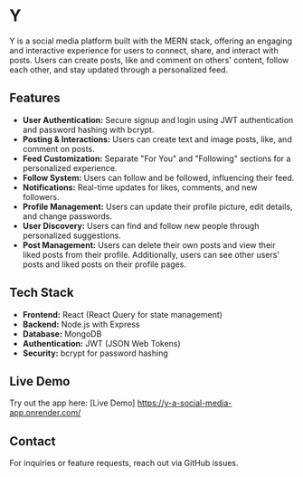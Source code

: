 # Y

Y is a social media platform built with the MERN stack, offering an engaging and interactive experience for users to connect, share, and interact with posts. Users can create posts, like and comment on others' content, follow each other, and stay updated through a personalized feed.

## Features

- **User Authentication:** Secure signup and login using JWT authentication and password hashing with bcrypt.
- **Posting & Interactions:** Users can create text and image posts, like, and comment on posts.
- **Feed Customization:** Separate "For You" and "Following" sections for a personalized experience.
- **Follow System:** Users can follow and be followed, influencing their feed.
- **Notifications:** Real-time updates for likes, comments, and new followers.
- **Profile Management:** Users can update their profile picture, edit details, and change passwords.
- **User Discovery:** Users can find and follow new people through personalized suggestions.
- **Post Management:** Users can delete their own posts and view their liked posts from their profile. Additionally, users can see other users' posts and liked posts on their profile pages.

## Tech Stack

- **Frontend:** React (React Query for state management)
- **Backend:** Node.js with Express
- **Database:** MongoDB
- **Authentication:** JWT (JSON Web Tokens)
- **Security:** bcrypt for password hashing

## Live Demo

Try out the app here: [Live Demo] https://y-a-social-media-app.onrender.com/

## Contact

For inquiries or feature requests, reach out via GitHub issues.
